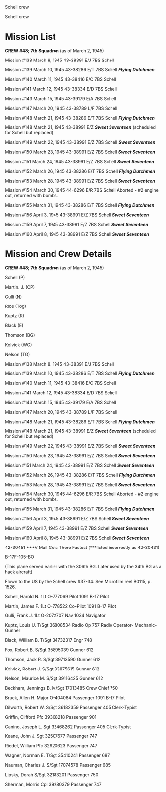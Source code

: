 





Schell crew






 




Schell crew

# Mission List

**CREW #48; 7th Squadron** (as of March 2,
1945\)

Mission #138 March 8, 1945 43-38391 E/J 7BS Schell

Mission #139 March 10, 1945 43-38286 E/T 7BS Schell ***Flying
Dutchmen***

Mission #140 March 11, 1945 43-38416 E/C 7BS Schell

Mission #141 March 12, 1945 43-38334 E/D 7BS Schell

Mission #143 March 15, 1945 43-39179 E/A 7BS Schell

Mission #147 March 20, 1945 43-38789 L/F 7BS Schell

Mission #148 March 21, 1945 43-38286 E/T 7BS Schell ***Flying
Dutchmen***

Mission #148 March 21, 1945 43-38991 E/Z ***Sweet Seventeen***
(scheduled for Schell but replaced)

Mission #149 March 22, 1945 43-38991 E/Z 7BS Schell ***Sweet
Seventeen***

Mission #150 March 23, 1945 43-38991 E/Z 7BS Schell ***Sweet
Seventeen***

Mission #151 March 24, 1945 43-38991 E/Z 7BS Schell ***Sweet
Seventeen***

Mission #152 March 26, 1945 43-38286 E/T 7BS Schell ***Flying
Dutchmen***

Mission #153 March 28, 1945 43-38991 E/Z 7BS Schell ***Sweet
Seventeen***

Mission #154 March 30, 1945 44-6296 E/R 7BS
Schell Aborted \- #2 engine out, returned with bombs.

Mission #155 March 31, 1945 43-38286 E/T 7BS Schell ***Flying
Dutchmen***

Mission #156 April 3, 1945 43-38991 E/Z 7BS Schell ***Sweet
Seventeen***

Mission #159 April 7, 1945 43-38991 E/Z 7BS Schell ***Sweet
Seventeen***

Mission #160 April 8, 1945 43-38991 E/Z 7BS Schell ***Sweet
Seventeen***

# Mission and Crew Details

**CREW #48; 7th Squadron** (as of March 2,
1945\)

Schell (P)

Martin. J. (CP)

Gulli (N)

Rice (Tog)

Kuptz (R)

Black (E)

Thomson (BG)

Kolvick (WG)

Nelson (TG)

Mission #138 March 8, 1945 43-38391 E/J 7BS Schell

Mission #139 March 10, 1945 43-38286 E/T 7BS Schell ***Flying
Dutchmen***

Mission #140 March 11, 1945 43-38416 E/C 7BS Schell

Mission #141 March 12, 1945 43-38334 E/D 7BS Schell

Mission #143 March 15, 1945 43-39179 E/A 7BS Schell

Mission #147 March 20, 1945 43-38789 L/F 7BS Schell

Mission #148 March 21, 1945 43-38286 E/T 7BS Schell ***Flying
Dutchmen***

Mission #148 March 21, 1945 43-38991 E/Z ***Sweet
Seventeen*** (scheduled for Schell but replaced)

Mission #149 March 22, 1945 43-38991 E/Z 7BS Schell ***Sweet
Seventeen***

Mission #150 March 23, 1945 43-38991 E/Z 7BS Schell ***Sweet
Seventeen***

Mission #151 March 24, 1945 43-38991 E/Z 7BS Schell ***Sweet
Seventeen***

Mission #152 March 26, 1945 43-38286 E/T 7BS Schell ***Flying
Dutchmen***

Mission #153 March 28, 1945 43-38991 E/Z 7BS Schell ***Sweet
Seventeen***

Mission #154 March 30, 1945 44-6296 E/R 7BS
Schell Aborted \- #2 engine out, returned with bombs.

Mission #155 March 31, 1945 43-38286 E/T 7BS Schell ***Flying
Dutchmen***

Mission #156 April 3, 1945 43-38991 E/Z 7BS Schell ***Sweet
Seventeen***

Mission #159 April 7, 1945 43-38991 E/Z 7BS Schell ***Sweet
Seventeen***

Mission #160 April 8, 1945 43-38991 E/Z 7BS Schell ***Sweet
Seventeen***

42-30451 ***V Mail Gets There Fastest (***listed
incorrectly as 42-30431)

B-17F-105-BO

(This plane served earlier with the 306th BG.
Later used by the 34th BG as a hack aircraft)

Flown to the US by the Schell crew #37-34. See Microfilm
reel B0115, p. 1526\.

Schell, Harold
N.
1Lt
O-777069
Pilot
1091 B-17 Pilot

Martin, James
F.
1Lt
O-778522
Co-Pilot
1091 B-17 Pilot

Gulli, Frank
J.
1Lt
O-2072707
Nav
1034 Navigator

Kuptz, Louis
U.
T/Sgt
36808534
Radio
Op
757 Radio Operator-
Mechanic-Gunner

Black, William
B.
T/Sgt 34732317
Engr
748

Fox, Robert
B.
S/Sgt 35895039
Gunner
612

Thomson, Jack
R.
S/Sgt 39713590
Gunner
612

Kolvick, Robert
J.
S/Sgt 33875615
Gunner
612

Nelson, Maurice
M.
S/Sgt 39116425
Gunner
612

Beckham, Jennings
B.
M/Sgt
17013485
Crew
Chief
750

Bruck, Allen H.
Major O-404084
Passenger
1091 B-17 Pilot

Dilworth, Robert
W.
S/Sgt 36182359
Passenger
405 Clerk-Typist

Griffin,
Clifford
Pfc
39308218
Passenger
901

Canino, Joseph
L.
Sgt
32468262
Passenger
405 Clerk-Typist

Keane, John
J.
Sgt
32507677
Passenger
747

Riedel,
William
Pfc
32920623
Passenger
747

Wagner, Norman
E.
T/Sgt
35410241
Passenger
687

Nauman, Charles
J.
S/Sgt 17074578
Passenger
685

Lipsky,
Dorah
S/Sgt 32183201
Passenger
750

Sherman,
Morris
Cpl
39280379
Passenger
747




